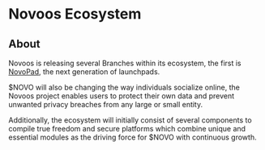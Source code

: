 # Novoos Ecosystem

## About
Novoos is releasing several Branches within its ecosystem, the first is [NovoPad](https://docs.novoos.net/novopad/next-gen-launchpad), the next generation of launchpads.

$NOVO will also be changing the way individuals socialize online, the Novoos project enables users to protect their own data and prevent unwanted privacy breaches from any large or small entity.

Additionally, the ecosystem will initially consist of several components to compile true freedom and secure platforms which combine unique and essential modules as the driving force for $NOVO with continuous growth.


<!--
**Novoos/Novoos** is a ✨ _special_ ✨ repository because its `README.md` (this file) appears on your GitHub profile.

Here are some ideas to get you started:

- 🔭 I’m currently working on ...
- 🌱 I’m currently learning ...
- 👯 I’m looking to collaborate on ...
- 🤔 I’m looking for help with ...
- 💬 Ask me about ...
- 📫 How to reach me: ...
- 😄 Pronouns: ...
- ⚡ Fun fact: ...
-->
